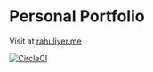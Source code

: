 # Personal Portfolio

Visit at [rahuliyer.me](https://rahuliyer.me/)

[![CircleCI](https://circleci.com/gh/rahuliyer95/rahuliyer95.github.io/tree/dev.svg?style=svg&circle-token=3f72542c084f032cf5b677f8456bef56ae44c843)](https://circleci.com/gh/rahuliyer95/rahuliyer95.github.io/tree/dev)

